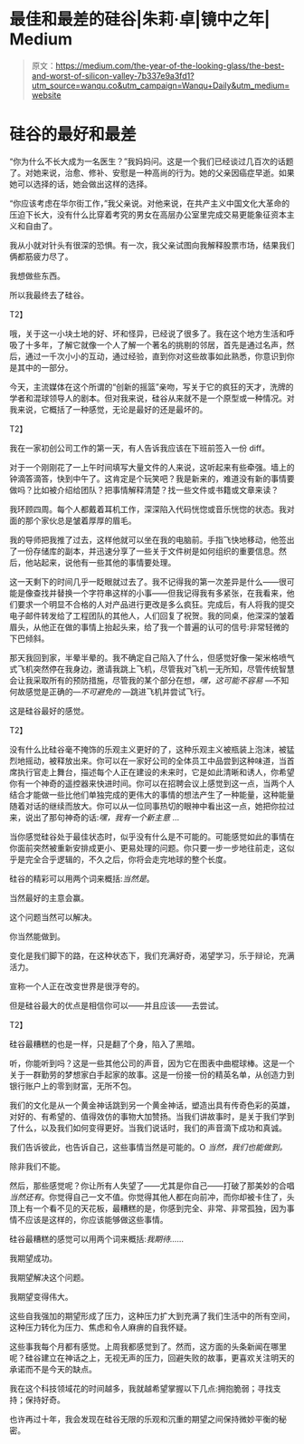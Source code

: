 # 最佳和最差的硅谷|朱莉·卓|镜中之年| Medium

> 原文：<https://medium.com/the-year-of-the-looking-glass/the-best-and-worst-of-silicon-valley-7b337e9a3fd1?utm_source=wanqu.co&utm_campaign=Wanqu+Daily&utm_medium=website>

# 硅谷的最好和最差

“你为什么不长大成为一名医生？”我妈妈问。这是一个我们已经谈过几百次的话题了。对她来说，治愈、修补、安慰是一种高尚的行为。她的父亲因癌症早逝。如果她可以选择的话，她会做出这样的选择。

“你应该考虑在华尔街工作，”我父亲说。对他来说，在共产主义中国文化大革命的压迫下长大，没有什么比穿着考究的男女在高层办公室里完成交易更能象征资本主义和自由了。

我从小就对针头有很深的恐惧。有一次，我父亲试图向我解释股票市场，结果我们俩都筋疲力尽了。

我想做些东西。

所以我最终去了硅谷。

T2】

哦，关于这一小块土地的好、坏和怪异，已经说了很多了。我在这个地方生活和呼吸了十多年，了解它就像一个人了解一个著名的挑剔的邻居，首先是通过名声，然后，通过一千次小小的互动，通过经验，直到你对这些故事如此熟悉，你意识到你是其中的一部分。

今天，主流媒体在这个所谓的“创新的摇篮”亲吻，写关于它的疯狂的天才，洗牌的学者和混球领导人的剧本。但对我来说，硅谷从来就不是一个原型或一种情况。对我来说，它概括了一种感觉，无论是最好的还是最坏的。

T2】

我在一家初创公司工作的第一天，有人告诉我应该在下班前签入一份 diff。

对于一个刚刚花了一上午时间填写大量文件的人来说，这听起来有些牵强。墙上的钟滴答滴答，快到中午了。这肯定是个玩笑吧？我是新来的，难道没有新的事情要做吗？比如被介绍给团队？把事情解释清楚？找一些文件或书籍或文章来读？

我环顾四周。每个人都戴着耳机工作，深深陷入代码恍惚或音乐恍惚的状态。我对面的那个家伙总是皱着厚厚的眉毛。

我的导师把我推了过去，这样他就可以坐在我的电脑前。手指飞快地移动，他签出了一份存储库的副本，并迅速分享了一些关于文件树是如何组织的重要信息。然后，他站起来，说他有一些其他的事情要处理。

这一天剩下的时间几乎一眨眼就过去了。我不记得我的第一次差异是什么——很可能是像查找并替换一个字符串这样的小事——但我记得我有多紧张，在我看来，他们要求一个明显不合格的人对产品进行更改是多么疯狂。完成后，有人将我的提交电子邮件转发给了工程团队的其他人，人们回复了祝贺。我的同桌，他深深的皱着眉头，从他正在做的事情上抬起头来，给了我一个普遍的认可的信号:非常轻微的下巴倾斜。

那天我回到家，半晕半晕的。我不确定自己陷入了什么，但感觉好像一架米格喷气式飞机突然停在我身边，邀请我跳上飞机，尽管我对飞机一无所知，尽管传统智慧会让我采取所有的预防措施，尽管我的某个部分在想，*嘿，这可能不容易* —不知何故感觉是正确的—*不可避免的* —跳进飞机并尝试飞行。

这是硅谷最好的感觉。

T2】

没有什么比硅谷毫不掩饰的乐观主义更好的了，这种乐观主义被瓶装上泡沫，被猛烈地摇动，被释放出来。你可以在一家好公司的全体员工中品尝到这种味道，当首席执行官走上舞台，描述每个人正在建设的未来时，它是如此清晰和诱人，你希望你有一个神奇的遥控器来快进时间。你可以在招聘会议上感觉到这一点，当两个人结合才能做一些比他们单独完成的更伟大的事情的想法产生了一种能量，这种能量随着对话的继续而放大。你可以从一位同事热切的眼神中看出这一点，她把你拉过来，说出了那句神奇的话:*嘿，我有一个新主意* …

当你感觉硅谷处于最佳状态时，似乎没有什么是不可能的。可能感觉如此的事情在你面前突然被重新安排成更小、更易处理的问题。你只要一步一步地往前走，这似乎是完全合乎逻辑的，不久之后，你将会走完地球的整个长度。

硅谷的精彩可以用两个词来概括:*当然是*。

当然最好的主意会赢。

这个问题当然可以解决。

你当然能做到。

变化是我们脚下的路，在这种状态下，我们充满好奇，渴望学习，乐于辩论，充满活力。

宣称一个人正在改变世界是很浮夸的。

但是硅谷最大的优点是相信你可以——并且应该——去尝试。

T2】

硅谷最糟糕的也是一样，只是翻了个身，陷入了黑暗。

听，你能听到吗？这是一些其他公司的声音，因为它在图表中曲棍球棒。这是一个关于一群勤劳的梦想家白手起家的故事。这是一份接一份的精英名单，从创造力到银行账户上的零到财富，无所不包。

我们的文化是从一个黄金神话跳到另一个黄金神话，塑造出具有传奇色彩的英雄，对好的、有希望的、值得效仿的事物大加赞扬。当我们讲故事时，是关于我们学到了什么，以及我们如何变得更好。当我们说话时，我们的声音滴下成功和真诚。

我们告诉彼此，也告诉自己，这些事情当然是可能的。O *当然，我们也能做到。*

除非我们不能。

然后，那些感觉呢？你让所有人失望了——尤其是你自己——打破了那美妙的合唱*当然还有*。你觉得自己一文不值。你觉得其他人都在向前冲，而你却被卡住了，头顶上有一个看不见的天花板，最糟糕的是，你感到完全、非常、非常孤独，因为事情不应该是这样的，你应该能够做这些事情。

硅谷最糟糕的感觉可以用两个词来概括:*我期待……*

我期望成功。

我期望解决这个问题。

我期望变得伟大。

这些自我强加的期望形成了压力，这种压力扩大到充满了我们生活中的所有空间，这种压力转化为压力、焦虑和令人麻痹的自我怀疑。

这些事我每个月都有感觉。上周我都感觉到了。然而，这方面的头条新闻在哪里呢？硅谷建立在神话之上，无视无声的压力，回避失败的故事，更喜欢关注明天的承诺而不是今天的缺点。

我在这个科技领域花的时间越多，我就越希望掌握以下几点:拥抱脆弱；寻找支持；保持好奇。

也许再过十年，我会发现在硅谷无限的乐观和沉重的期望之间保持微妙平衡的秘密。